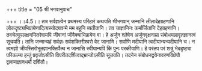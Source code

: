 +++
title = "05 श्री भगवानुवाच"

+++
।।4.5।। तत्र सर्वज्ञत्वेन प्रथमस्य परिहारं कथयति श्रीभगवान् जन्मानि
लीलादेहग्रहणानि लोकदृष्ट्यभिप्रायेणादित्यस्योदयवन्मे मम बहूनि व्यतीतानि।
तव चाज्ञानिनः कर्मार्जितानि देहग्रहणानि। तवचेत्युपलक्षणमितरेषामपि
जीवानां जीवैक्याभिप्रायेण वा। हे अर्जुन श्लेषेण अर्जुनवृक्षनाम्रा
संबोधयन्नावृतज्ञानत्वं सूचयति। तानि जन्मान्यहं सर्वज्ञः सर्वशक्तिरीश्वरो
वेद जानामि। सर्वाणि मदीयानि त्वदीयान्यन्यदीयानि च। न त्वमज्ञो
जीवस्तिरोभूतज्ञानक्तिर्वेत्थ न जानासि स्वीयान्यपि किं पुनः परकीयाणि। हे
परंतप परं शत्रुं भेददृष्ट्या परिकल्प्य हन्तुं प्रवृत्तोऽसीति
विपरीतदर्शित्वाद्भ्रान्तोऽसीति सूचयति। तदनेन संबोधनद्वयेनावरणविक्षेपौ
द्वावप्यज्ञानधर्मौ दर्शितौ।
